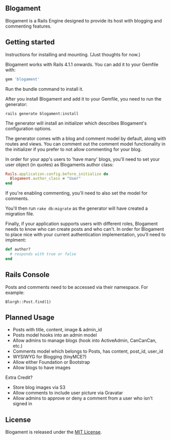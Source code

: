 ## Blogament

Blogament is a Rails Engine designed to provide its host with blogging and commenting features.

## Getting started
Instructions for installing and mounting. (Just thoughts for now.)

Blogament works with Rails 4.1.1 onwards. You can add it to your Gemfile with:

```ruby
gem 'blogament'
```
Run the bundle command to install it.

After you install Blogament and add it to your Gemfile, you need to run the generator:

```console
rails generate blogament:install
```

The generator will install an initializer which describes Blogament's configuration options.

The generator comes with a blog and comment model by default, along with routes and views.
You can comment out the comment model functionality in the initializer if you prefer to not allow commenting for your blog.

In order for your app's users to 'have many' blogs, you'll need to set your user object (in quotes) as Blogaments author class:

```ruby
Rails.application.config.before_initialize do
  Blogament.author_class = "User"
end
```

If you're enabling commenting, you'll need to also set the model for comments.

You'll then run `rake db:migrate` as the generator will have created a migration file.

Finally, if your application supports users with different roles, Blogament needs to know who can create posts and who can't.
In order for Blogament to place nice with your current authentication
implementation, you'll need to implment:

```ruby
def author?
  # responds with true or false
end
```

## Rails Console
Posts and comments need to be accessed via their namespace.
For example:

```console
Blorgh::Post.find(1)
```

## Planned Usage

- Posts with title, content, image & admin_id
- Posts model hooks into an admin model
- Allow admins to manage blogs (hook into ActiveAdmin, CanCanCan, etc.)
- Comments model which belongs to Posts, has content, post_id, user_id
- WYSIWYG for Blogging (tinyMCE?)
- Allow either Foundation or Bootstrap
- Allow blogs to have images

Extra Credit?
- Store blog images via S3
- Allow comments to include user picture via Gravatar 
- Allow admins to approve or deny a comment from a user who isn't signed in

## License

Blogament is released under the [MIT License](http://www.opensource.org/licenses/MIT).
